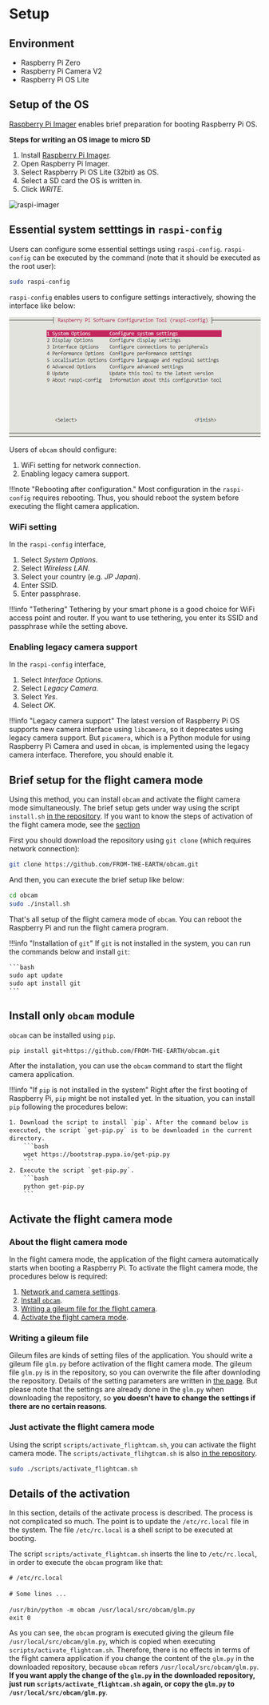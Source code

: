 # Setup

## Environment

- Raspberry Pi Zero
- Raspberry Pi Camera V2
- Raspberry Pi OS Lite

## Setup of the OS

[Raspberry Pi Imager](https://www.raspberrypi.com/software/) enables brief preparation for booting Raspberry Pi OS.

**Steps for writing an OS image to micro SD**

1. Install [Raspberry Pi Imager](https://www.raspberrypi.com/software/).
2. Open Raspberry Pi Imager.
3. Select Raspberry Pi OS Lite (32bit) as OS.
4. Select a SD card the OS is written in.
5. Click *WRITE*.

![raspi-imager](./res/raspi-imager.gif)

## Essential system setttings in `raspi-config`

Users can configure some essential settings using `raspi-config`. `raspi-config` can be executed by the command (note that it should be executed as the root user):

```bash
sudo raspi-config
```

`raspi-config` enables users to configure settings interactively, showing the interface like below:

![raspi-config](./res/raspi-config.png)

Users of `obcam` should configure:

1. WiFi setting for network connection.
2. Enabling legacy camera support.

!!!note "Rebooting after configuration."
    Most configuration in the `raspi-config` requires rebooting. Thus, you should reboot the system before executing the flight camera application.

### WiFi setting

In the `raspi-config` interface,

1. Select *System Options*.
2. Select *Wireless LAN*.
3. Select your country (e.g. *JP Japan*).
4. Enter SSID.
5. Enter passphrase.

!!!info "Tethering"
    Tethering by your smart phone is a good choice for WiFi access point and router. If you want to use tethering, you enter its SSID and passphrase while the setting above.

### Enabling legacy camera support

In the `raspi-config` interface,

1. Select *Interface Options*.
2. Select *Legacy Camera*.
3. Select *Yes*.
4. Select *OK*.

!!!info "Legacy camera support"
    The latest version of Raspberry Pi OS supports new camera interface using `libcamera`, so it deprecates using legacy camera support. But `picamera`, which is a Python module for using Raspberry Pi Camera and used in `obcam`, is implemented using the legacy camera interface. Therefore, you should enable it.

## Brief setup for the flight camera mode

Using this method, you can install `obcam` and activate the flight camera mode simultaneously. The brief setup gets under way using the script `install.sh` [in the repository](https://github.com/FROM-THE-EARTH/obcam/blob/main/install.sh). If you want to know the steps of activation of the flight camera mode, see the [section](#activate-the-flight-camera-mode)

First you should download the repository using `git clone` (which requires network connection):

```bash
git clone https://github.com/FROM-THE-EARTH/obcam.git
```

And then, you can execute the brief setup like below:

```bash
cd obcam
sudo ./install.sh
```

That's all setup of the flight camera mode of `obcam`. You can reboot the Raspberry Pi and run the flight camera program.

!!!info "Installation of `git`"
    If `git` is not installed in the system, you can run the commands below and install `git`:

    ```bash
    sudo apt update
    sudo apt install git
    ```

## Install only `obcam` module

`obcam` can be installed using `pip`.

```bash
pip install git+https://github.com/FROM-THE-EARTH/obcam.git
```

After the installation, you can use the `obcam` command to start the flight camera application.

!!!info "If `pip` is not installed in the system"
    Right after the first booting of Raspberry Pi, `pip` might be not installed yet. In the situation, you can install `pip` following the procedures below:

    1. Download the script to install `pip`. After the command below is executed, the script `get-pip.py` is to be downloaded in the current directory.
        ```bash
        wget https://bootstrap.pypa.io/get-pip.py
        ```
    2. Execute the script `get-pip.py`.
        ```bash
        python get-pip.py
        ```

## Activate the flight camera mode

### About the flight camera mode

In the flight camera mode, the application of the flight camera automatically starts when booting a Raspberry Pi. To activate the flight camera mode, the procedures below is required:

1. [Network and camera settings](#essential-system-setttings-in-raspi-config).
2. [Install `obcam`](#install-only-obcam-module).
3. [Writing a gileum file for the flight camera](#writing-a-gileum-file).
4. [Activate the flight camera mode](#just-activate-the-flight-camera-mode).

### Writing a gileum file

Gileum files are kinds of setting files of the application. You should write a gileum file `glm.py` before activation of the flight camera mode. The gileum file `glm.py` is in the repository, so you can overwrite the file after downloding the repository. Details of the setting parameters are written in [the page](./setting.md). But please note that the settings are already done in the `glm.py` when downloading the repository, so **you doesn't have to change the settings if there are no certain reasons**.

### Just activate the flight camera mode

Using the script `scripts/activate_flightcam.sh`, you can activate the flight camera mode. The `scripts/activate_flihgtcam.sh` is also [in the repository](https://github.com/FROM-THE-EARTH/obcam/blob/main/scripts/activate_flightcam.sh).

```bash
sudo ./scripts/activate_flightcam.sh
```

## Details of the activation

In this section, details of the activate process is described. The process is not complicated so much. The point is to update the `/etc/rc.local` file in the system. The file `/etc/rc.local` is a shell script to be executed at booting.

The script `scripts/activate_flightcam.sh` inserts the line to `/etc/rc.local`, in order to execute the `obcam` program like that:

```
# /etc/rc.local

# Some lines ...

/usr/bin/python -m obcam /usr/local/src/obcam/glm.py
exit 0
```

As you can see, the `obcam` program is executed giving the gileum file `/usr/local/src/obcam/glm.py`, which is copied when executing `scripts/activate_flightcam.sh`. Therefore, there is no effects in terms of the flight camera application if you change the content of the `glm.py` in the downloaded repository, because `obcam` refers `/usr/local/src/obcam/glm.py`. **If you want apply the change of the `glm.py` in the downloaded repository, just run `scripts/activate_flightcam.sh` again, or copy the `glm.py` to `/usr/local/src/obcam/glm.py`**.
